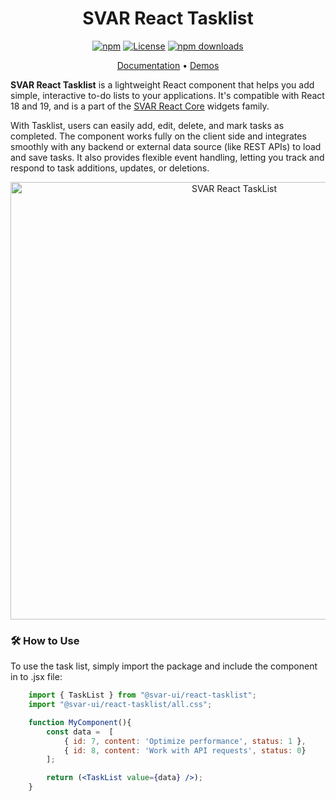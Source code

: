 <div align="center">

# SVAR React Tasklist

[![npm](https://img.shields.io/npm/v/@svar-ui/react-tasklist.svg)](https://www.npmjs.com/package/@svar-ui/react-tasklist)
[![License](https://img.shields.io/github/license/svar-widgets/react-tasklist)](https://github.com/svar-widgets/react-tasklist/blob/main/license.txt)
[![npm downloads](https://img.shields.io/npm/dm/@svar-ui/react-tasklist.svg)](https://www.npmjs.com/package/@svar-ui/react-tasklist)

</div>

<div align="center">

[Documentation](https://docs.svar.dev/react/core/tasklist/) • [Demos](https://docs.svar.dev/react/core/samples-tasklist/#/base/willow)

</div>

**SVAR React Tasklist** is a lightweight React component that helps you add simple, interactive to-do lists to your applications. It's compatible with React 18 and 19, and is a part of the [SVAR React Core](https://github.com/svar-widgets/react-core) widgets family.

With Tasklist, users can easily add, edit, delete, and mark tasks as completed. The component works fully on the client side and integrates smoothly with any backend or external data source (like REST APIs) to load and save tasks. It also provides flexible event handling, letting you track and respond to task additions, updates, or deletions.

<div align="center">
	
<img src="https://svar.dev/images/github/github-tasklist.png" alt="SVAR React TaskList" style="width: 700px;">

</div>

### :hammer_and_wrench: How to Use

To use the task list, simply import the package and include the component in to .jsx file:

```jsx
	import { TaskList } from "@svar-ui/react-tasklist";
    import "@svar-ui/react-tasklist/all.css";

    function MyComponent(){
        const data =  [
			{ id: 7, content: 'Optimize performance', status: 1 },
    		{ id: 8, content: 'Work with API requests', status: 0}
		];

        return (<TaskList value={data} />);
    }
```
